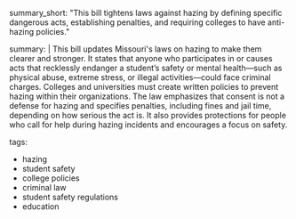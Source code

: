 summary_short: "This bill tightens laws against hazing by defining specific dangerous acts, establishing penalties, and requiring colleges to have anti-hazing policies."

summary: |
  This bill updates Missouri's laws on hazing to make them clearer and stronger. It states that anyone who participates in or causes acts that recklessly endanger a student’s safety or mental health—such as physical abuse, extreme stress, or illegal activities—could face criminal charges. Colleges and universities must create written policies to prevent hazing within their organizations. The law emphasizes that consent is not a defense for hazing and specifies penalties, including fines and jail time, depending on how serious the act is. It also provides protections for people who call for help during hazing incidents and encourages a focus on safety.

tags:
  - hazing
  - student safety
  - college policies
  - criminal law
  - student safety regulations
  - education
